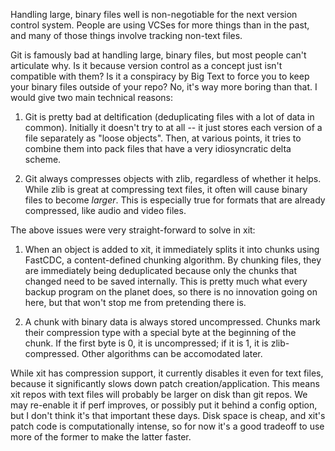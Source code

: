 Handling large, binary files well is non-negotiable for the next version control system. People are using VCSes for more things than in the past, and many of those things involve tracking non-text files.

Git is famously bad at handling large, binary files, but most people can't articulate why. Is it because version control as a concept just isn't compatible with them? Is it a conspiracy by Big Text to force you to keep your binary files outside of your repo? No, it's way more boring than that. I would give two main technical reasons:

1. Git is pretty bad at deltification (deduplicating files with a lot of data in common). Initially it doesn't try to at all -- it just stores each version of a file separately as "loose objects". Then, at various points, it tries to combine them into pack files that have a very idiosyncratic delta scheme.

2. Git always compresses objects with zlib, regardless of whether it helps. While zlib is great at compressing text files, it often will cause binary files to become *larger*. This is especially true for formats that are already compressed, like audio and video files.

The above issues were very straight-forward to solve in xit:

1. When an object is added to xit, it immediately splits it into chunks using FastCDC, a content-defined chunking algorithm. By chunking files, they are immediately being deduplicated because only the chunks that changed need to be saved internally. This is pretty much what every backup program on the planet does, so there is no innovation going on here, but that won't stop me from pretending there is.

2. A chunk with binary data is always stored uncompressed. Chunks mark their compression type with a special byte at the beginning of the chunk. If the first byte is 0, it is uncompressed; if it is 1, it is zlib-compressed. Other algorithms can be accomodated later.

While xit has compression support, it currently disables it even for text files, because it significantly slows down patch creation/application. This means xit repos with text files will probably be larger on disk than git repos. We may re-enable it if perf improves, or possibly put it behind a config option, but I don't think it's that important these days. Disk space is cheap, and xit's patch code is computationally intense, so for now it's a good tradeoff to use more of the former to make the latter faster.
